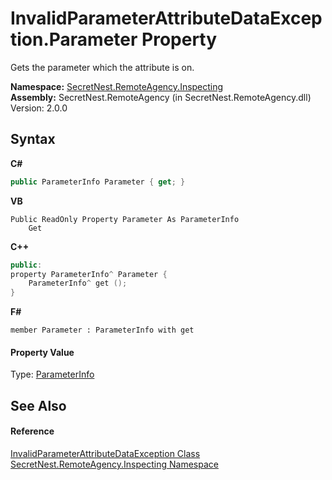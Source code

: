 # InvalidParameterAttributeDataException.Parameter Property 
 

Gets the parameter which the attribute is on.

**Namespace:**&nbsp;<a href="N_SecretNest_RemoteAgency_Inspecting">SecretNest.RemoteAgency.Inspecting</a><br />**Assembly:**&nbsp;SecretNest.RemoteAgency (in SecretNest.RemoteAgency.dll) Version: 2.0.0

## Syntax

**C#**<br />
``` C#
public ParameterInfo Parameter { get; }
```

**VB**<br />
``` VB
Public ReadOnly Property Parameter As ParameterInfo
	Get
```

**C++**<br />
``` C++
public:
property ParameterInfo^ Parameter {
	ParameterInfo^ get ();
}
```

**F#**<br />
``` F#
member Parameter : ParameterInfo with get

```


#### Property Value
Type: <a href="https://docs.microsoft.com/dotnet/api/system.reflection.parameterinfo" target="_blank">ParameterInfo</a>

## See Also


#### Reference
<a href="T_SecretNest_RemoteAgency_Inspecting_InvalidParameterAttributeDataException">InvalidParameterAttributeDataException Class</a><br /><a href="N_SecretNest_RemoteAgency_Inspecting">SecretNest.RemoteAgency.Inspecting Namespace</a><br />